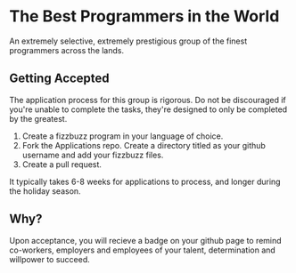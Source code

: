 # The Best Programmers in the World

An extremely selective, extremely prestigious group of the finest programmers across the lands.

## Getting Accepted

The application process for this group is rigorous. Do not be discouraged if you're unable to complete the tasks, they're designed to only be completed by the greatest.

1. Create a fizzbuzz program in your language of choice.
2. Fork the Applications repo. Create a directory titled as your github username and add your fizzbuzz files. 
3. Create a pull request.

It typically takes 6-8 weeks for applications to process, and longer during the holiday season. 

## Why?

Upon acceptance, you will recieve a badge on your github page to remind co-workers, employers and employees of your talent, determination and willpower to succeed.
